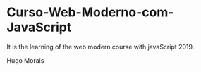 # Curso-Web-Moderno-com-JavaScript

It is the learning of the web modern course with javaScript 2019.

Hugo Morais
